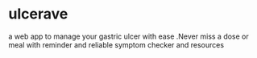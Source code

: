 # ulcerave
a web app to manage your gastric ulcer with ease .Never miss a dose or meal with reminder and  reliable symptom checker and resources
